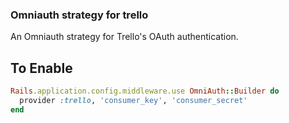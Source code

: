 ### Omniauth strategy for trello

An Omniauth strategy for Trello's OAuth authentication.

To Enable
---------

```ruby
Rails.application.config.middleware.use OmniAuth::Builder do
  provider :trello, 'consumer_key', 'consumer_secret'
end
```
